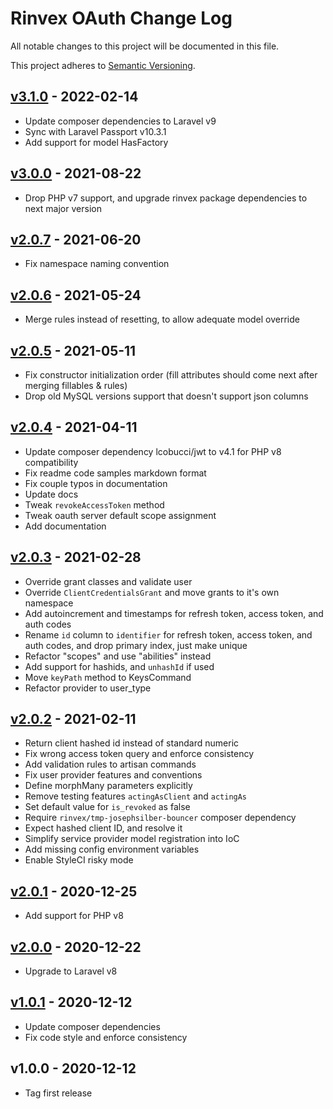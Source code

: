 # Rinvex OAuth Change Log

All notable changes to this project will be documented in this file.

This project adheres to [Semantic Versioning](CONTRIBUTING.md).


## [v3.1.0] - 2022-02-14
- Update composer dependencies to Laravel v9
- Sync with Laravel Passport v10.3.1
- Add support for model HasFactory

## [v3.0.0] - 2021-08-22
- Drop PHP v7 support, and upgrade rinvex package dependencies to next major version

## [v2.0.7] - 2021-06-20
- Fix namespace naming convention

## [v2.0.6] - 2021-05-24
- Merge rules instead of resetting, to allow adequate model override

## [v2.0.5] - 2021-05-11
- Fix constructor initialization order (fill attributes should come next after merging fillables & rules)
- Drop old MySQL versions support that doesn't support json columns

## [v2.0.4] - 2021-04-11
- Update composer dependency lcobucci/jwt to v4.1 for PHP v8 compatibility
- Fix readme code samples markdown format
- Fix couple typos in documentation
- Update docs
- Tweak `revokeAccessToken` method
- Tweak oauth server default scope assignment
- Add documentation

## [v2.0.3] - 2021-02-28
- Override grant classes and validate user
- Override `ClientCredentialsGrant` and move grants to it's own namespace
- Add autoincrement and timestamps for refresh token, access token, and auth codes
- Rename `id` column to `identifier` for refresh token, access token, and auth codes, and drop primary index, just make unique
- Refactor "scopes" and use "abilities" instead
- Add support for hashids, and `unhashId` if used
- Move `keyPath` method to KeysCommand
- Refactor provider to user_type

## [v2.0.2] - 2021-02-11
- Return client hashed id instead of standard numeric
- Fix wrong access token query and enforce consistency
- Add validation rules to artisan commands
- Fix user provider features and conventions
- Define morphMany parameters explicitly
- Remove testing features `actingAsClient` and `actingAs`
- Set default value for `is_revoked` as false
- Require `rinvex/tmp-josephsilber-bouncer` composer dependency
- Expect hashed client ID, and resolve it
- Simplify service provider model registration into IoC
- Add missing config environment variables
- Enable StyleCI risky mode

## [v2.0.1] - 2020-12-25
- Add support for PHP v8

## [v2.0.0] - 2020-12-22
- Upgrade to Laravel v8

## [v1.0.1] - 2020-12-12
- Update composer dependencies
- Fix code style and enforce consistency

## v1.0.0 - 2020-12-12
- Tag first release

[v3.1.0]: https://github.com/rinvex/laravel-oauth/compare/v3.0.0...v3.1.0
[v3.0.0]: https://github.com/rinvex/laravel-oauth/compare/v2.0.7...v3.0.0
[v2.0.7]: https://github.com/rinvex/laravel-oauth/compare/v2.0.6...v2.0.7
[v2.0.6]: https://github.com/rinvex/laravel-oauth/compare/v2.0.5...v2.0.6
[v2.0.5]: https://github.com/rinvex/laravel-oauth/compare/v2.0.4...v2.0.5
[v2.0.4]: https://github.com/rinvex/laravel-oauth/compare/v2.0.3...v2.0.4
[v2.0.3]: https://github.com/rinvex/laravel-oauth/compare/v2.0.2...v2.0.3
[v2.0.2]: https://github.com/rinvex/laravel-oauth/compare/v2.0.1...v2.0.2
[v2.0.1]: https://github.com/rinvex/laravel-oauth/compare/v2.0.0...v2.0.1
[v2.0.0]: https://github.com/rinvex/laravel-oauth/compare/v1.0.1...v2.0.0
[v1.0.1]: https://github.com/rinvex/laravel-oauth/compare/v1.0.0...v1.0.1

